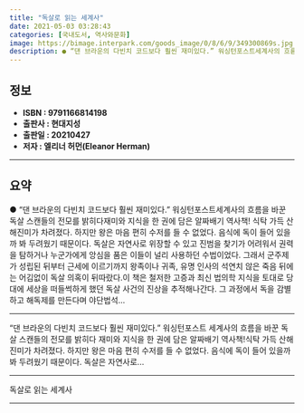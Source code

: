 ```yaml
---
title: "독살로 읽는 세계사"
date: 2021-05-03 03:28:43
categories: [국내도서, 역사와문화]
image: https://bimage.interpark.com/goods_image/0/8/6/9/349300869s.jpg
description: ● “댄 브라운의 다빈치 코드보다 훨씬 재미있다.” 워싱턴포스트세계사의 흐름을 바꾼 독살 스캔들의 전모를 밝히다재미와 지식을 한 권에 담은 알짜배기 역사책! 식탁 가득 산해진미가 차려졌다. 하지만 왕은 마음 편히 수저를 들 수 없었다. 음식에 독이 들어 있을까 봐 두려웠기 때문이다.
---
```


## **정보**

- **ISBN : 9791166814198**
- **출판사 : 현대지성**
- **출판일 : 20210427**
- **저자 : 엘리너 허먼(Eleanor Herman)**

------



## **요약**

●  “댄 브라운의 다빈치 코드보다 훨씬 재미있다.” 워싱턴포스트세계사의 흐름을 바꾼 독살 스캔들의 전모를 밝히다재미와 지식을 한 권에 담은 알짜배기 역사책!  식탁 가득 산해진미가 차려졌다. 하지만 왕은 마음 편히 수저를 들 수 없었다. 음식에 독이 들어 있을까 봐 두려웠기 때문이다. 독살은 자연사로 위장할 수 있고 진범을 찾기가 어려워서 권력을 탐하거나 누군가에게 앙심을 품은 이들이 널리 사용하던 수법이었다. 그래서 군주제가 성립된 뒤부터 근세에 이르기까지 왕족이나 귀족, 유명 인사의 석연치 않은 죽음 뒤에는 어김없이 독살 의혹이 뒤따랐다.이 책은 철저한 고증과 최신 법의학 지식을 토대로 당대에 세상을 떠들썩하게 했던 독살 사건의 진상을 추적해나간다. 그 과정에서 독을 감별하고 해독제를 만든다며 야단법석...

------

“댄 브라운의 다빈치 코드보다 훨씬 재미있다.” 워싱턴포스트
세계사의 흐름을 바꾼 독살 스캔들의 전모를 밝히다
재미와 지식을 한 권에 담은 알짜배기 역사책!식탁 가득 산해진미가 차려졌다. 하지만 왕은 마음 편히 수저를 들 수 없었다. 음식에 독이 들어 있을까 봐 두려웠기 때문이다. 독살은 자연사로... 

------


독살로 읽는 세계사 

------


